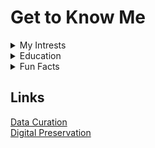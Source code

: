# Get to Know Me
<details>
  <summary>My Intrests</summary>
  
  + Crochet
  + Puzzles
  + Reading
  + Musical Theater
  + Board Games
  + Cozy Video Games
</details>
<details>
  <summary>Education</summary>

  <details>
  <summary>Undergrad</summary>
  
  + English Degree
  + Folklore Minor
  + Linguistics Minor
  </details>
  <details>
  <summary>Grad</summary>

  + Working on MLIS
  </details>
</details>
<details>
  <summary>Fun Facts</summary>

  + I have two chinchillas
  + I have nearly 200 board games
  + I've performed with a Sesame Street puppeter
</details>

## Links

[Data Curation](https://github.com/topics/data-curation) </br>
[Digital Preservation](https://github.com/topics/digital-preservation)
